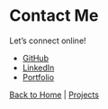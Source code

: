 
# Contact Me

Let’s connect online!

- [GitHub](https://github.com/ShalluCa10)
-  [LinkedIn](https://www.linkedin.com/in/shallu-sameera-aa5b85280/)
- [Portfolio](https://yourportfolio.link)

[Back to Home](./index.md)  | [ Projects](./projects.md)

